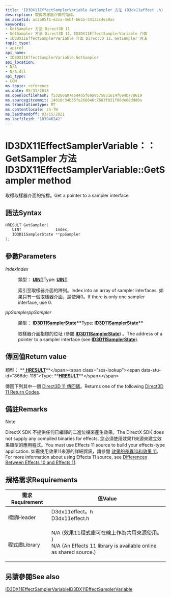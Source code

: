 ```yaml
---
title: 'ID3DX11EffectSamplerVariable GetSampler 方法 (D3dx11effect .h) '
description: 取得取樣器介面的指標。
ms.assetid: ac2a05f1-e3ca-4ebf-b655-34133c4e50ac
keywords:
- GetSampler 方法 Direct3D 11
- GetSampler 方法 Direct3D 11，ID3DX11EffectSamplerVariable 介面
- ID3DX11EffectSamplerVariable 介面 Direct3D 11，GetSampler 方法
topic_type:
- apiref
api_name:
- ID3DX11EffectSamplerVariable.GetSampler
api_location:
- N/A
- N/A.dll
api_type:
- COM
ms.topic: reference
ms.date: 05/31/2018
ms.openlocfilehash: f53260a07e544d5f69a9575851614f694b778619
ms.sourcegitcommit: 14010c34b35fa268046c7683f021f86de08ddd0a
ms.translationtype: MT
ms.contentlocale: zh-TW
ms.lasthandoff: 03/15/2021
ms.locfileid: "103946242"
---
```

# <a name="id3dx11effectsamplervariablegetsampler-method"></a><span data-ttu-id="866de-106">ID3DX11EffectSamplerVariable：： GetSampler 方法</span><span class="sxs-lookup"><span data-stu-id="866de-106">ID3DX11EffectSamplerVariable::GetSampler method</span></span>

<span data-ttu-id="866de-107">取得取樣器介面的指標。</span><span class="sxs-lookup"><span data-stu-id="866de-107">Get a pointer to a sampler interface.</span></span>

## <a name="syntax"></a><span data-ttu-id="866de-108">語法</span><span class="sxs-lookup"><span data-stu-id="866de-108">Syntax</span></span>


```C++
HRESULT GetSampler(
   UINT               Index,
   ID3D11SamplerState **ppSampler
);
```



## <a name="parameters"></a><span data-ttu-id="866de-109">參數</span><span class="sxs-lookup"><span data-stu-id="866de-109">Parameters</span></span>

<dl> <dt>

<span data-ttu-id="866de-110">*Index*</span><span class="sxs-lookup"><span data-stu-id="866de-110">*Index*</span></span> 
</dt> <dd>

<span data-ttu-id="866de-111">類型： **[ **UINT**](/windows/desktop/WinProg/windows-data-types)**</span><span class="sxs-lookup"><span data-stu-id="866de-111">Type: **[**UINT**](/windows/desktop/WinProg/windows-data-types)**</span></span>

<span data-ttu-id="866de-112">索引至取樣器介面的陣列。</span><span class="sxs-lookup"><span data-stu-id="866de-112">Index into an array of sampler interfaces.</span></span> <span data-ttu-id="866de-113">如果只有一個取樣器介面，請使用0。</span><span class="sxs-lookup"><span data-stu-id="866de-113">If there is only one sampler interface, use 0.</span></span>

</dd> <dt>

<span data-ttu-id="866de-114">*ppSampler*</span><span class="sxs-lookup"><span data-stu-id="866de-114">*ppSampler*</span></span> 
</dt> <dd>

<span data-ttu-id="866de-115">類型： **[ **ID3D11SamplerState**](/windows/desktop/api/D3D11/nn-d3d11-id3d11samplerstate)\*\***</span><span class="sxs-lookup"><span data-stu-id="866de-115">Type: **[**ID3D11SamplerState**](/windows/desktop/api/D3D11/nn-d3d11-id3d11samplerstate)\*\***</span></span>

<span data-ttu-id="866de-116">取樣器介面指標的位址 (參閱 [**ID3D11SamplerState**](/windows/desktop/api/D3D11/nn-d3d11-id3d11samplerstate)) 。</span><span class="sxs-lookup"><span data-stu-id="866de-116">The address of a pointer to a sampler interface (see [**ID3D11SamplerState**](/windows/desktop/api/D3D11/nn-d3d11-id3d11samplerstate)).</span></span>

</dd> </dl>

## <a name="return-value"></a><span data-ttu-id="866de-117">傳回值</span><span class="sxs-lookup"><span data-stu-id="866de-117">Return value</span></span>

<span data-ttu-id="866de-118">類型： **[ **HRESULT**](https://msdn.microsoft.com/library/Bb401631(v=MSDN.10).aspx)**</span><span class="sxs-lookup"><span data-stu-id="866de-118">Type: **[**HRESULT**](https://msdn.microsoft.com/library/Bb401631(v=MSDN.10).aspx)**</span></span>

<span data-ttu-id="866de-119">傳回下列其中一個 [Direct3D 11 傳回碼](d3d11-graphics-reference-returnvalues.md)。</span><span class="sxs-lookup"><span data-stu-id="866de-119">Returns one of the following [Direct3D 11 Return Codes](d3d11-graphics-reference-returnvalues.md).</span></span>

## <a name="remarks"></a><span data-ttu-id="866de-120">備註</span><span class="sxs-lookup"><span data-stu-id="866de-120">Remarks</span></span>

> [!Note]  
> <span data-ttu-id="866de-121">DirectX SDK 不提供任何已編譯的二進位檔來產生效果。</span><span class="sxs-lookup"><span data-stu-id="866de-121">The DirectX SDK does not supply any compiled binaries for effects.</span></span> <span data-ttu-id="866de-122">您必須使用效果11來源來建立效果類型的應用程式。</span><span class="sxs-lookup"><span data-stu-id="866de-122">You must use Effects 11 source to build your effects-type application.</span></span> <span data-ttu-id="866de-123">如需使用效果11來源的詳細資訊，請參閱 [效果的差異10和效果 11](d3d11-graphics-programming-guide-effects-differences.md)。</span><span class="sxs-lookup"><span data-stu-id="866de-123">For more information about using Effects 11 source, see [Differences Between Effects 10 and Effects 11](d3d11-graphics-programming-guide-effects-differences.md).</span></span>

 

## <a name="requirements"></a><span data-ttu-id="866de-124">規格需求</span><span class="sxs-lookup"><span data-stu-id="866de-124">Requirements</span></span>



| <span data-ttu-id="866de-125">需求</span><span class="sxs-lookup"><span data-stu-id="866de-125">Requirement</span></span> | <span data-ttu-id="866de-126">值</span><span class="sxs-lookup"><span data-stu-id="866de-126">Value</span></span> |
|--------------------|----------------------------------------------------------------------------------------------------------------------------------------------|
| <span data-ttu-id="866de-127">標頭</span><span class="sxs-lookup"><span data-stu-id="866de-127">Header</span></span><br/>  | <dl> <span data-ttu-id="866de-128"><dt>D3dx11effect。h</dt></span><span class="sxs-lookup"><span data-stu-id="866de-128"><dt>D3dx11effect.h</dt></span></span> </dl>                                                    |
| <span data-ttu-id="866de-129">程式庫</span><span class="sxs-lookup"><span data-stu-id="866de-129">Library</span></span><br/> | <dl> <span data-ttu-id="866de-130"><dt>N/A (效果11程式庫可在線上作為共用來源使用。 ) </dt></span><span class="sxs-lookup"><span data-stu-id="866de-130"><dt>N/A (An Effects 11 library is available online as shared source.)</dt></span></span> </dl> |



## <a name="see-also"></a><span data-ttu-id="866de-131">另請參閱</span><span class="sxs-lookup"><span data-stu-id="866de-131">See also</span></span>

<dl> <dt>

[<span data-ttu-id="866de-132">ID3DX11EffectSamplerVariable</span><span class="sxs-lookup"><span data-stu-id="866de-132">ID3DX11EffectSamplerVariable</span></span>](id3dx11effectsamplervariable.md)
</dt> </dl>

 

